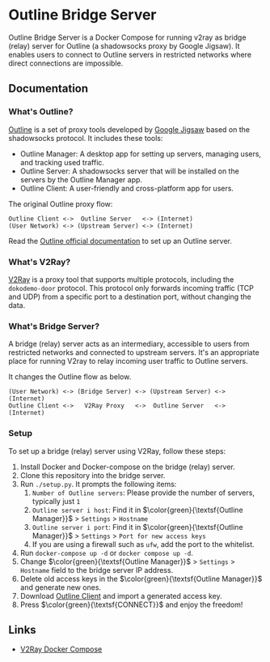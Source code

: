 # Outline Bridge Server

Outline Bridge Server is a Docker Compose for running v2ray as bridge (relay) server for Outline (a shadowsocks proxy by Google Jigsaw).
It enables users to connect to Outline servers in restricted networks where direct connections are impossible.

## Documentation

### What's Outline?

[Outline](//getoutline.org) is a set of proxy tools developed by [Google Jigsaw](//jigsaw.google.com) based on the shadowsocks protocol.
It includes these tools:
* Outline Manager: A desktop app for setting up servers, managing users, and tracking used traffic.
* Outline Server: A shadowsocks server that will be installed on the servers by the Outline Manager app.
* Outline Client: A user-friendly and cross-platform app for users.

The original Outline proxy flow:

```
Outline Client <->  Outline Server   <-> (Internet)
(User Network) <-> (Upstream Server) <-> (Internet)
```

Read the [Outline official documentation](//getoutline.org/get-started) to set up an Outline server.

### What's V2Ray?

[V2Ray](//github.com/v2fly/v2ray-core) is a proxy tool that supports multiple protocols, including the `dokodemo-door` protocol.
This protocol only forwards incoming traffic (TCP and UDP) from a specific port to a destination port, without changing the data.

### What's Bridge Server?

A bridge (relay) server acts as an intermediary, accessible to users from restricted networks and connected to upstream servers.
It's an appropriate place for running V2ray to relay incoming user traffic to Outline servers.

It changes the Outline flow as below.

```
(User Network) <-> (Bridge Server) <-> (Upstream Server) <-> (Internet)
Outline Client <->   V2Ray Proxy   <->  Outline Server   <-> (Internet)
```

### Setup

To set up a bridge (relay) server using V2Ray, follow these steps:

1. Install Docker and Docker-compose on the bridge (relay) server.
1. Clone this repository into the bridge server.
1. Run `./setup.py`. It prompts the following items:
    1. `Number of Outline servers`: Please provide the number of servers, typically just `1`
    1. `Outline server i host`: Find it in $\color{green}{\textsf{Outline Manager}}$ > `Settings` > `Hostname`
    1. `Outline server i port`: Find it in $\color{green}{\textsf{Outline Manager}}$ > `Settings` > `Port for new access keys`
    1. If you are using a firewall such as `ufw`, add the port to the whitelist.
1. Run `docker-compose up -d` or `docker compose up -d`.
1. Change $\color{green}{\textsf{Outline Manager}}$ > `Settings` > `Hostname` field to the bridge server IP address.
1. Delete old access keys in the $\color{green}{\textsf{Outline Manager}}$ and generate new ones.
1. Download [Outline Client](//getoutline.org/get-started/#step-3) and import a generated access key.
1. Press $\color{green}{\textsf{CONNECT}}$ and enjoy the freedom!

## Links

* [V2Ray Docker Compose](https://github.com/miladrahimi/v2ray-docker-compose)
